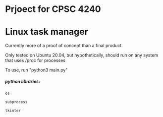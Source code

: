 # Prjoect for CPSC 4240
# Linux task manager

Currently more of a proof of concept than a final product.

Only tested on Ubuntu 20.04, but hypothetically, should run on any system that uses /proc
for processes

To use, run "python3 main.py"

##### python libraries:

`os`

`subprocess`

`tkinter`
